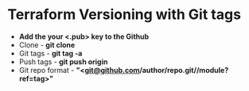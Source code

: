 # Terraform Versioning with Git tags
* **Add the your <.pub> key to the Github**
* Clone - **git clone <gitsshurl>**
* Git tags - **git tag -a <tag>**
* Push tags - **git push origin <tag>**
* Git repo format - **"<git@github.com/author/repo.git//module?ref=tag>"**
